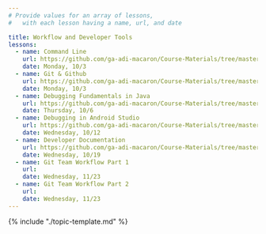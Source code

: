 ```yaml
---
# Provide values for an array of lessons,
#   with each lesson having a name, url, and date

title: Workflow and Developer Tools
lessons:
  - name: Command Line
    url: https://github.com/ga-adi-macaron/Course-Materials/tree/master/lessons/workflow-and-dev-tools/os-navigation-lesson
    date: Monday, 10/3
  - name: Git & Github
    url: https://github.com/ga-adi-macaron/Course-Materials/tree/master/lessons/workflow-and-dev-tools/git-github-lesson
    date: Monday, 10/3
  - name: Debugging Fundamentals in Java
    url: https://github.com/ga-adi-macaron/Course-Materials/tree/master/lessons/programming-fundamentals-in-java/debugging-fundamentals-in-java-lesson
    date: Thursday, 10/6
  - name: Debugging in Android Studio
    url: https://github.com/ga-adi-macaron/Course-Materials/tree/master/lessons/workflow-and-dev-tools/debugging-in-android-lesson
    date: Wednesday, 10/12
  - name: Developer Documentation
    url: https://github.com/ga-adi-macaron/Course-Materials/tree/master/lessons/workflow-and-dev-tools/developer-documentation-lesson
    date: Wednesday, 10/19
  - name: Git Team Workflow Part 1
    url: 
    date: Wednesday, 11/23
  - name: Git Team Workflow Part 2
    url: 
    date: Wednesday, 11/23
---
```


{% include "./topic-template.md" %}
